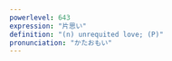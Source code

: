 ```yaml
---
powerlevel: 643
expression: "片思い"
definition: "(n) unrequited love; (P)"
pronunciation: "かたおもい"
---
```

